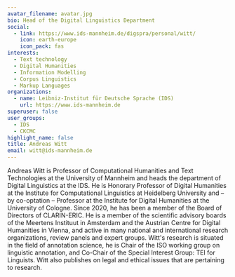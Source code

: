 ```yaml
---
avatar_filename: avatar.jpg
bio: Head of the Digital Linguistics Department
social:
  - link: https://www.ids-mannheim.de/digspra/personal/witt/
    icon: earth-europe
    icon_pack: fas
interests:
  - Text technology
  - Digital Humanities
  - Information Modelling
  - Corpus Linguistics
  - Markup Languages
organizations:
  - name: Leibniz-Institut für Deutsche Sprache (IDS)
    url: https://www.ids-mannheim.de
superuser: false
user_groups:
  - IDS
  - CKCMC
highlight_name: false
title: Andreas Witt
email: witt@ids-mannheim.de
---
```


Andreas Witt is Professor of Computational Humanities and Text
Technologies at the University of Mannheim and heads the department of
Digital Linguistics at the IDS. He is Honorary Professor of Digital
Humanities at the Institute for Computational Linguistics at
Heidelberg University and – by co-optation – Professor at the
Institute for Digital Humanities at the University of Cologne. Since
2020, he has been a member of the Board of Directors of
CLARIN-ERIC. He is a member of the scientific advisory boards of the
Meertens Instituut in Amsterdam and the Austrian Centre for Digital
Humanities in Vienna, and active in many national and international
research organizations, review panels and expert groups. Witt's
research is situated in the field of annotation science, he is Chair
of the ISO working group on linguistic annotation, and Co-Chair of the
Special Interest Group: TEI for Linguists. Witt also publishes on
legal and ethical issues that are pertaining to research.
